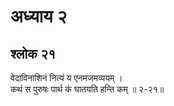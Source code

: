 # अध्याय २

## श्लोक २१

वेदाविनाशिनं नित्यं य एनमजमव्ययम् ।<br>कथं स पुरुषः पार्थ कं घातयति हन्ति कम् ॥ २-२१॥<br><br>


